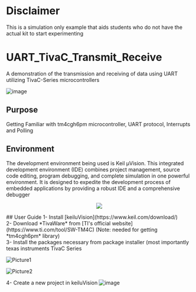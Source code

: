 # Disclaimer
This is a simulation only example that aids students who do not have the actual kit to start experimenting

# UART_TivaC_Transmit_Receive
A demonstration of the transmission and receiving of data using UART utilizing TivaC-Series microcontrollers

![image](https://github.com/user-attachments/assets/ad0e44ea-653b-4699-9151-5dfe16aaf046)


## Purpose
Getting Familiar with tm4cgh6pm microcontroller, UART protocol, Interrupts and Polling

## Environment
The development environment being used is Keil µVision. This integrated development environment (IDE) combines project management, source code editing, program debugging, and complete simulation in one powerful environment. It is designed to expedite the development process of embedded applications by providing a robust IDE and a comprehensive debugger
<p align="center">
  <img src="https://github.com/user-attachments/assets/3567ea35-6608-4618-9161-8caf3608cf2b" />
</p>
## User Guide
1- Install [keiluVision](https://www.keil.com/download/) <br />
2- Download *TivaWare* from [TI's official website](https://www.ti.com/tool/SW-TM4C) (Note: needed for getting *tm4cgh6pm* library) <br />
3- Install the packages necessary from package installer (most importantly texas instruments TivaC Series <br />

![Picture1](https://github.com/user-attachments/assets/f0e9420b-c3f2-4860-b362-fab1168d3bad)

![Picture2](https://github.com/user-attachments/assets/1792fd55-2a78-4b49-95d9-6b5c0ce9be85)


4- Create a new project in keiluVision
![image](https://github.com/user-attachments/assets/d0480a98-7d8e-44ba-8a14-b8516d695dca)




